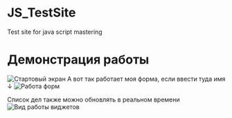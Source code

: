 # JS_TestSite
Test site for java script mastering

# Демонстрация работы
![Стартовый экран](https://github.com/Bibosiandre/JS_TestSite/blob/main/demo/1.PNG)
А вот так работает моя форма, если ввести туда имя ↓
![Работа форм](https://github.com/Bibosiandre/JS_TestSite/blob/main/demo/2.PNG)

Список дел также можно обновлять в реальном времени
![Вид работы виджетов](https://github.com/Bibosiandre/JS_TestSite/blob/main/demo/3.PNG)
